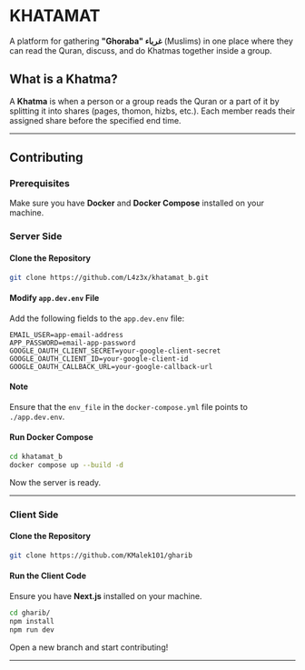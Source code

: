 # KHATAMAT
A platform for gathering **"Ghoraba" غرباء** (Muslims) in one place where they can read the Quran, discuss, and do Khatmas together inside a group.

## What is a Khatma?
A **Khatma** is when a person or a group reads the Quran or a part of it by splitting it into shares (pages, thomon, hizbs, etc.). Each member reads their assigned share before the specified end time.

---

## Contributing

### Prerequisites
Make sure you have **Docker** and **Docker Compose** installed on your machine.

### Server Side

#### Clone the Repository
```bash
git clone https://github.com/L4z3x/khatamat_b.git
```

#### Modify `app.dev.env` File

Add the following fields to the `app.dev.env` file:

```env
EMAIL_USER=app-email-address
APP_PASSWORD=email-app-password
GOOGLE_OAUTH_CLIENT_SECRET=your-google-client-secret
GOOGLE_OAUTH_CLIENT_ID=your-google-client-id
GOOGLE_OAUTH_CALLBACK_URL=your-google-callback-url
```

#### Note
Ensure that the `env_file` in the `docker-compose.yml` file points to `./app.dev.env`.

#### Run Docker Compose
```bash
cd khatamat_b
docker compose up --build -d
```
Now the server is ready.

---

### Client Side

#### Clone the Repository
```bash
git clone https://github.com/KMalek101/gharib
```

#### Run the Client Code
Ensure you have **Next.js** installed on your machine.

```bash
cd gharib/
npm install
npm run dev
```

Open a new branch and start contributing!

---
